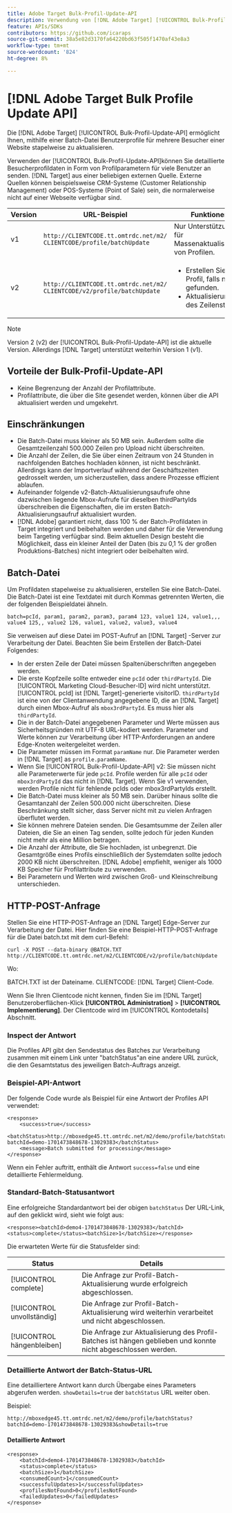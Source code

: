 ```yaml
---
title: Adobe Target Bulk-Profil-Update-API
description: Verwendung von [!DNL Adobe Target] [!UICONTROL Bulk-Profil-Update-API] zum Senden mehrerer Besucherprofildaten an [!DNL Target].
feature: APIs/SDKs
contributors: https://github.com/icaraps
source-git-commit: 38a5e82d3170fa64220bd63f505f1470af43e8a3
workflow-type: tm+mt
source-wordcount: '824'
ht-degree: 8%

---
```


# [!DNL Adobe Target Bulk Profile Update API]

Die [!DNL Adobe Target] [!UICONTROL Bulk-Profil-Update-API] ermöglicht Ihnen, mithilfe einer Batch-Datei Benutzerprofile für mehrere Besucher einer Website stapelweise zu aktualisieren.

Verwenden der [!UICONTROL Bulk-Profil-Update-API]können Sie detaillierte Besucherprofildaten in Form von Profilparametern für viele Benutzer an senden. [!DNL Target] aus einer beliebigen externen Quelle. Externe Quellen können beispielsweise CRM-Systeme (Customer Relationship Management) oder POS-Systeme (Point of Sale) sein, die normalerweise nicht auf einer Webseite verfügbar sind.

| Version  | URL-Beispiel | Funktionen |
| --- | --- | --- |
| v1 | `http://CLIENTCODE.tt.omtrdc.net/m2/ CLIENTCODE/profile/batchUpdate` | Nur Unterstützung für Massenaktualisierung von Profilen. |
| v2 | `http://CLIENTCODE.tt.omtrdc.net/m2/ CLIENTCODE/v2/profile/batchUpdate` | <ul><li>Erstellen Sie ein Profil, falls nicht gefunden.</li><li>Aktualisierung des Zeilenstatus.</li></ul> |

>[!NOTE]
>
>Version 2 (v2) der [!UICONTROL Bulk-Profil-Update-API] ist die aktuelle Version. Allerdings [!DNL Target] unterstützt weiterhin Version 1 (v1).

## Vorteile der Bulk-Profil-Update-API

* Keine Begrenzung der Anzahl der Profilattribute.
* Profilattribute, die über die Site gesendet werden, können über die API aktualisiert werden und umgekehrt.

## Einschränkungen

* Die Batch-Datei muss kleiner als 50 MB sein. Außerdem sollte die Gesamtzeilenzahl 500.000 Zeilen pro Upload nicht überschreiten.
* Die Anzahl der Zeilen, die Sie über einen Zeitraum von 24 Stunden in nachfolgenden Batches hochladen können, ist nicht beschränkt. Allerdings kann der Importverlauf während der Geschäftszeiten gedrosselt werden, um sicherzustellen, dass andere Prozesse effizient ablaufen.
* Aufeinander folgende v2-Batch-Aktualisierungsaufrufe ohne dazwischen liegende Mbox-Aufrufe für dieselben thirdPartyIds überschreiben die Eigenschaften, die im ersten Batch-Aktualisierungsaufruf aktualisiert wurden.
* [!DNL Adobe] garantiert nicht, dass 100 % der Batch-Profildaten in Target integriert und beibehalten werden und daher für die Verwendung beim Targeting verfügbar sind. Beim aktuellen Design besteht die Möglichkeit, dass ein kleiner Anteil der Daten (bis zu 0,1 % der großen Produktions-Batches) nicht integriert oder beibehalten wird.

## Batch-Datei

Um Profildaten stapelweise zu aktualisieren, erstellen Sie eine Batch-Datei. Die Batch-Datei ist eine Textdatei mit durch Kommas getrennten Werten, die der folgenden Beispieldatei ähneln.

``````
batch=pcId, param1, param2, param3, param4 123, value1 124, value1,,, value4 125,, value2 126, value1, value2, value3, value4
``````

Sie verweisen auf diese Datei im POST-Aufruf an [!DNL Target] -Server zur Verarbeitung der Datei. Beachten Sie beim Erstellen der Batch-Datei Folgendes:

* In der ersten Zeile der Datei müssen Spaltenüberschriften angegeben werden.
* Die erste Kopfzeile sollte entweder eine `pcId` oder `thirdPartyId`. Die [!UICONTROL Marketing Cloud-Besucher-ID] wird nicht unterstützt. [!UICONTROL pcId] ist [!DNL Target]-generierte visitorID. `thirdPartyId` ist eine von der Clientanwendung angegebene ID, die an [!DNL Target] durch einen Mbox-Aufruf als `mbox3rdPartyId`. Es muss hier als `thirdPartyId`.
* Die in der Batch-Datei angegebenen Parameter und Werte müssen aus Sicherheitsgründen mit UTF-8 URL-kodiert werden. Parameter und Werte können zur Verarbeitung über HTTP-Anforderungen an andere Edge-Knoten weitergeleitet werden.
* Die Parameter müssen im Format `paramName` nur. Die Parameter werden in [!DNL Target] as `profile.paramName`.
* Wenn Sie [!UICONTROL Bulk-Profil-Update-API] v2: Sie müssen nicht alle Parameterwerte für jede `pcId`. Profile werden für alle `pcId` oder `mbox3rdPartyId` das nicht in [!DNL Target]. Wenn Sie v1 verwenden, werden Profile nicht für fehlende pcIds oder mbox3rdPartyIds erstellt.
* Die Batch-Datei muss kleiner als 50 MB sein. Darüber hinaus sollte die Gesamtanzahl der Zeilen 500.000 nicht überschreiten. Diese Beschränkung stellt sicher, dass Server nicht mit zu vielen Anfragen überflutet werden.
* Sie können mehrere Dateien senden. Die Gesamtsumme der Zeilen aller Dateien, die Sie an einen Tag senden, sollte jedoch für jeden Kunden nicht mehr als eine Million betragen.
* Die Anzahl der Attribute, die Sie hochladen, ist unbegrenzt. Die Gesamtgröße eines Profils einschließlich der Systemdaten sollte jedoch 2000 KB nicht überschreiten. [!DNL Adobe] empfiehlt, weniger als 1000 KB Speicher für Profilattribute zu verwenden.
* Bei Parametern und Werten wird zwischen Groß- und Kleinschreibung unterschieden.

## HTTP-POST-Anfrage

Stellen Sie eine HTTP-POST-Anfrage an [!DNL Target] Edge-Server zur Verarbeitung der Datei. Hier finden Sie eine Beispiel-HTTP-POST-Anfrage für die Datei batch.txt mit dem curl-Befehl:

``````
curl -X POST --data-binary @BATCH.TXT http://CLIENTCODE.tt.omtrdc.net/m2/CLIENTCODE/v2/profile/batchUpdate
``````

Wo:

BATCH.TXT ist der Dateiname. CLIENTCODE: [!DNL Target] Client-Code.

Wenn Sie Ihren Clientcode nicht kennen, finden Sie im [!DNL Target] Benutzeroberflächen-Klick **[!UICONTROL Administration]** > **[!UICONTROL Implementierung]**. Der Clientcode wird im [!UICONTROL Kontodetails] Abschnitt.

### Inspect der Antwort

Die Profiles API gibt den Sendestatus des Batches zur Verarbeitung zusammen mit einem Link unter &quot;batchStatus&quot;an eine andere URL zurück, die den Gesamtstatus des jeweiligen Batch-Auftrags anzeigt.

### Beispiel-API-Antwort

Der folgende Code wurde als Beispiel für eine Antwort der Profiles API verwendet:

```
<response>
    <success>true</success>
    <batchStatus>http://mboxedge45.tt.omtrdc.net/m2/demo/profile/batchStatus?batchId=demo-1701473848678-13029383</batchStatus>
    <message>Batch submitted for processing</message>
</response>
```

Wenn ein Fehler auftritt, enthält die Antwort `success=false` und eine detaillierte Fehlermeldung.

### Standard-Batch-Statusantwort

Eine erfolgreiche Standardantwort bei der obigen `batchStatus` Der URL-Link, auf den geklickt wird, sieht wie folgt aus:

```
<response><batchId>demo4-1701473848678-13029383</batchId><status>complete</status><batchSize>1</batchSize></response>
```

Die erwarteten Werte für die Statusfelder sind:

| Status | Details |
| --- | --- |
| [!UICONTROL complete] | Die Anfrage zur Profil-Batch-Aktualisierung wurde erfolgreich abgeschlossen. |
| [!UICONTROL unvollständig] | Die Anfrage zur Profil-Batch-Aktualisierung wird weiterhin verarbeitet und nicht abgeschlossen. |
| [!UICONTROL hängenbleiben] | Die Anfrage zur Aktualisierung des Profil-Batches ist hängen geblieben und konnte nicht abgeschlossen werden. |

### Detaillierte Antwort der Batch-Status-URL

Eine detailliertere Antwort kann durch Übergabe eines Parameters abgerufen werden. `showDetails=true` der `batchStatus` URL weiter oben.

Beispiel:

```
http://mboxedge45.tt.omtrdc.net/m2/demo/profile/batchStatus?batchId=demo-1701473848678-13029383&showDetails=true
```

#### Detaillierte Antwort

```
<response>
    <batchId>demo4-1701473848678-13029383</batchId>
    <status>complete</status>
    <batchSize>1</batchSize>
    <consumedCount>1</consumedCount>
    <successfulUpdates>1</successfulUpdates>
    <profilesNotFound>0</profilesNotFound>
    <failedUpdates>0</failedUpdates>
</response>
```
